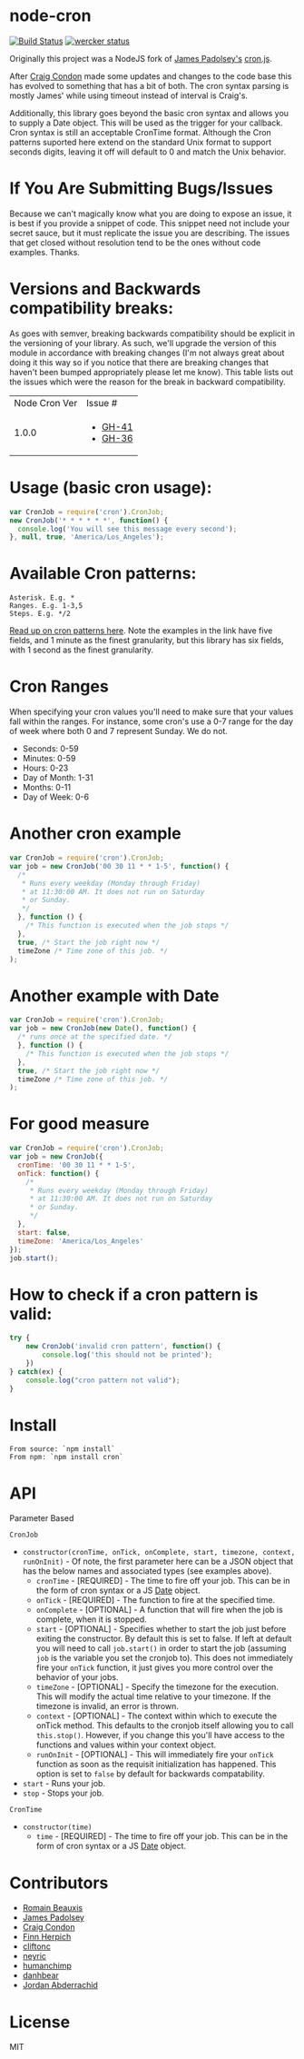 node-cron
=========

[![Build Status](https://secure.travis-ci.org/ncb000gt/node-cron.svg?branch=master)](http://travis-ci.org/#!/ncb000gt/node-cron)
[![wercker status](https://app.wercker.com/status/0cadfe5d45ad7bc819efb636026cf230/s "wercker status")](https://app.wercker.com/project/bykey/0cadfe5d45ad7bc819efb636026cf230)

Originally this project was a NodeJS fork of [James Padolsey's][jamespadolsey] [cron.js](http://github.com/padolsey/cron.js).

After [Craig Condon][crcn] made some updates and changes to the code base this has evolved to something that has a bit of both. The cron syntax parsing is mostly James' while using timeout instead of interval is Craig's.

Additionally, this library goes beyond the basic cron syntax and allows you to supply a Date object. This will be used as the trigger for your callback. Cron syntax is still an acceptable CronTime format. Although the Cron patterns suported here extend on the standard Unix format to support seconds digits, leaving it off will default to 0 and match the Unix behavior.

If You Are Submitting Bugs/Issues
=============

Because we can't magically know what you are doing to expose an issue, it is best if you provide a snippet of code. This snippet need not include your secret sauce, but it must replicate the issue you are describing. The issues that get closed without resolution tend to be the ones without code examples. Thanks.


Versions and Backwards compatibility breaks:
==========

As goes with semver, breaking backwards compatibility should be explicit in the versioning of your library. As such, we'll upgrade the version of this module in accordance with breaking changes (I'm not always great about doing it this way so if you notice that there are breaking changes that haven't been bumped appropriately please let me know). This table lists out the issues which were the reason for the break in backward compatibility.

<table>
<tr>
<td>Node Cron Ver</td><td>Issue #</td>
</tr>
<tr>
<td>1.0.0</td><td><ul><li><a href="https://github.com/ncb000gt/node-cron/pull/41">GH-41</a></li><li><a href="https://github.com/ncb000gt/node-cron/pull/36">GH-36</a></li></ul></td>
</tr>
</table>


Usage (basic cron usage):
==========

```javascript
var CronJob = require('cron').CronJob;
new CronJob('* * * * * *', function() {
  console.log('You will see this message every second');
}, null, true, 'America/Los_Angeles');
```


Available Cron patterns:
==========

    Asterisk. E.g. *
    Ranges. E.g. 1-3,5
    Steps. E.g. */2

[Read up on cron patterns here](http://crontab.org). Note the examples in the
link have five fields, and 1 minute as the finest granularity, but this library
has six fields, with 1 second as the finest granularity.

Cron Ranges
==========

When specifying your cron values you'll need to make sure that your values fall within the ranges. For instance, some cron's use a 0-7 range for the day of week where both 0 and 7 represent Sunday. We do not.

 * Seconds: 0-59
 * Minutes: 0-59
 * Hours: 0-23
 * Day of Month: 1-31
 * Months: 0-11
 * Day of Week: 0-6

Another cron example
==========

```javascript
var CronJob = require('cron').CronJob;
var job = new CronJob('00 30 11 * * 1-5', function() {
  /*
   * Runs every weekday (Monday through Friday)
   * at 11:30:00 AM. It does not run on Saturday
   * or Sunday.
   */
  }, function () {
    /* This function is executed when the job stops */
  },
  true, /* Start the job right now */
  timeZone /* Time zone of this job. */
);
```

Another example with Date
==========

```javascript
var CronJob = require('cron').CronJob;
var job = new CronJob(new Date(), function() {
  /* runs once at the specified date. */
  }, function () {
    /* This function is executed when the job stops */
  },
  true, /* Start the job right now */
  timeZone /* Time zone of this job. */
);
```

For good measure
==========

```javascript
var CronJob = require('cron').CronJob;
var job = new CronJob({
  cronTime: '00 30 11 * * 1-5',
  onTick: function() {
    /*
     * Runs every weekday (Monday through Friday)
     * at 11:30:00 AM. It does not run on Saturday
     * or Sunday.
     */
  },
  start: false,
  timeZone: 'America/Los_Angeles'
});
job.start();
```


How to check if a cron pattern is valid:
==========

```javascript
try {
	new CronJob('invalid cron pattern', function() {
		console.log('this should not be printed');
	})
} catch(ex) {
	console.log("cron pattern not valid");
}
```


Install
==========

    From source: `npm install`
    From npm: `npm install cron`


API
==========

Parameter Based

`CronJob`

  * `constructor(cronTime, onTick, onComplete, start, timezone, context, runOnInit)` - Of note, the first parameter here can be a JSON object that has the below names and associated types (see examples above).
    * `cronTime` - [REQUIRED] - The time to fire off your job. This can be in the form of cron syntax or a JS [Date](https://developer.mozilla.org/en/JavaScript/Reference/Global_Objects/Date) object.
    * `onTick` - [REQUIRED] - The function to fire at the specified time.
    * `onComplete` - [OPTIONAL] - A function that will fire when the job is complete, when it is stopped.
    * `start` - [OPTIONAL] - Specifies whether to start the job just before exiting the constructor. By default this is set to false. If left at default you will need to call `job.start()` in order to start the job (assuming `job` is the variable you set the cronjob to). This does not immediately fire your `onTick` function, it just gives you more control over the behavior of your jobs.
    * `timeZone` - [OPTIONAL] - Specify the timezone for the execution. This will modify the actual time relative to your timezone. If the timezone is invalid, an error is thrown.
    * `context` - [OPTIONAL] - The context within which to execute the onTick method. This defaults to the cronjob itself allowing you to call `this.stop()`. However, if you change this you'll have access to the functions and values within your context object.
    * `runOnInit` - [OPTIONAL] - This will immediately fire your `onTick` function as soon as the requisit initialization has happened. This option is set to `false` by default for backwards compatability.
  * `start` - Runs your job.
  * `stop` - Stops your job.

`CronTime`

  * `constructor(time)`
    * `time` - [REQUIRED] - The time to fire off your job. This can be in the form of cron syntax or a JS [Date](https://developer.mozilla.org/en/JavaScript/Reference/Global_Objects/Date) object.

Contributors
===========

* [Romain Beauxis][toots]
* [James Padolsey][jamespadolsey]
* [Craig Condon][crcn]
* [Finn Herpich][errorprone]
* [cliftonc][cliftonc]
* [neyric][neyric]
* [humanchimp][humanchimp]
* [danhbear][danhbear]
* [Jordan Abderrachid][jordanabderrachid]

License
==========

MIT


[toots]:http://github.com/toots
[jamespadolsey]:http://github.com/padolsey
[crcn]:http://github.com/crcn
[cliftonc]:http://github.com/cliftonc
[neyric]:http://github.com/neyric
[humanchimp]:http://github.com/humanchimp
[errorprone]:http://github.com/ErrorProne
[danhbear]:http://github.com/danhbear
[jordanabderrachid]:http://github.com/jordanabderrachid